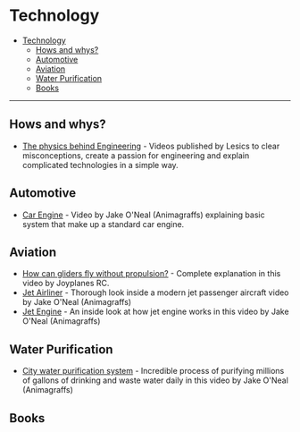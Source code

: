 # Technology

- [Technology](#technology)
  - [Hows and whys?](#hows-and-whys)
  - [Automotive](#automotive)
  - [Aviation](#aviation)
  - [Water Purification](#water-purification)
  - [Books](#books)

 ---

## Hows and whys?

- [The physics behind Engineering](https://www.youtube.com/c/Lesics) - Videos published by Lesics to clear misconceptions, create a passion for engineering and explain complicated technologies in a simple way.

## Automotive

- [Car Engine](https://youtu.be/ZQvfHyfgBtA) - Video by Jake O'Neal (Animagraffs) explaining basic system that make up a standard car engine. 

## Aviation

- [How can gliders fly without propulsion?](https://youtu.be/b4YrpmhgNGs) - Complete explanation in this video by Joyplanes RC.
- [Jet Airliner](https://youtu.be/NZLbTuBDhJg) - Thorough look inside a modern jet passenger aircraft video by Jake O'Neal (Animagraffs) 
- [Jet Engine](https://youtu.be/L24Wf0VlTE0) - An inside look at how jet engine works in this video by Jake O'Neal (Animagraffs)

## Water Purification

- [City water purification system](https://youtu.be/KsVfshmK0Ak) - Incredible process of purifying millions of gallons of drinking and waste water daily in this video by Jake O'Neal (Animagraffs)

## Books

